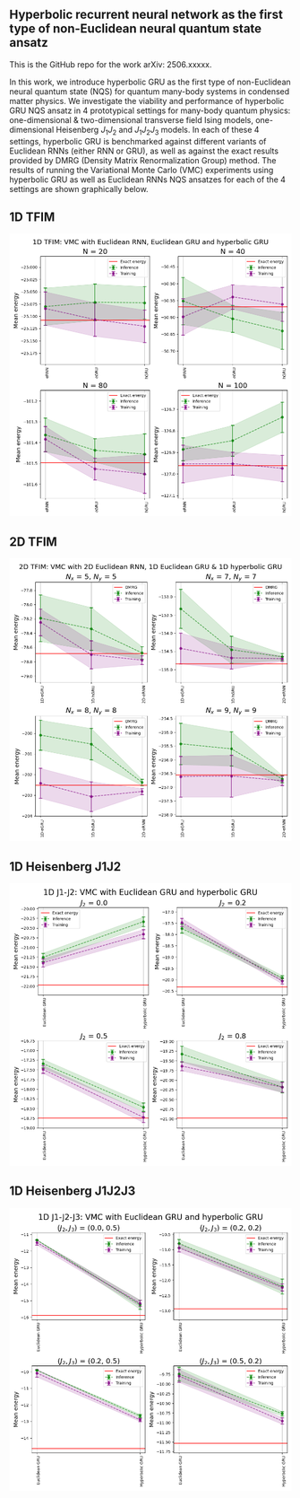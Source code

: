 ## Hyperbolic recurrent neural network as the first type of non-Euclidean neural quantum state ansatz 
This is the GitHub repo for the work arXiv: 2506.xxxxx. 

In this work, we introduce hyperbolic GRU as the first type of non-Euclidean neural quantum state (NQS) for quantum many-body systems in condensed matter physics. 
We investigate the viability and performance of hyperbolic GRU NQS ansatz in 4 prototypical settings for many-body quantum physics: one-dimensional & two-dimensional transverse field Ising models, 
one-dimensional Heisenberg $J_1J_2$ and $J_1J_2J_3$ models. In each of these 4 settings, hyperbolic GRU is benchmarked against different variants of Euclidean RNNs (either RNN or 
GRU), as well as against the exact results provided by DMRG (Density Matrix Renormalization Group) method. The results of running the Variational Monte Carlo (VMC) experiments using hyperbolic GRU as well as Euclidean RNNs NQS ansatzes for each of the 4 settings are shown graphically below. 

## 1D TFIM

![](figs/1d_tfim_comparison.png)

## 2D TFIM

![](figs/2d_tfim_comparison.png)

## 1D Heisenberg J1J2 
![](figs/1d_j1j2_comparison.png)

## 1D Heisenberg J1J2J3
![](figs/1d_j1j2j3_comparison.png)
